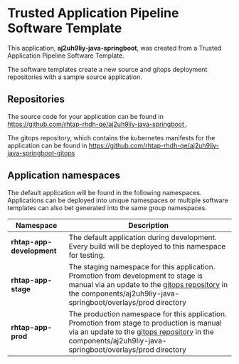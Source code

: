 # Trusted Application Pipeline Software Template

This application, **aj2uh9liy-java-springboot**, was created from a Trusted Application Pipeline Software Template.

The software templates create a new source and gitops deployment repositories with a sample source application. 

## Repositories

The source code for your application can be found in [https://github.com/rhtap-rhdh-qe/aj2uh9liy-java-springboot ](https://github.com/rhtap-rhdh-qe/aj2uh9liy-java-springboot ).
 
The gitops repository, which contains the kubernetes manifests for the application can be found in 
[https://github.com/rhtap-rhdh-qe/aj2uh9liy-java-springboot-gitops ](https://github.com/rhtap-rhdh-qe/aj2uh9liy-java-springboot-gitops ) 

## Application namespaces 

The default application will be found in the following namespaces. Applications can be deployed into unique namespaces or multiple software templates can also bet generated into the same group namespaces.  

|  Namespace   |  Description   |  
| -------- | -------- |   
| **rhtap-app-development** | The default application during development. Every build will be deployed to this namespace for testing. | 
| **rhtap-app-stage** | The staging namespace for this application. Promotion from development to stage is manual via an update to the [gitops repository](https://github.com/rhtap-rhdh-qe/aj2uh9liy-java-springboot-gitops ) in the components/aj2uh9liy-java-springboot/overlays/prod directory |  
| **rhtap-app-prod** | The production namespace for this application. Promotion from stage to production is manual via an update to the [gitops repository](https://github.com/rhtap-rhdh-qe/aj2uh9liy-java-springboot-gitops ) in the components/aj2uh9liy-java-springboot/overlays/prod directory | 